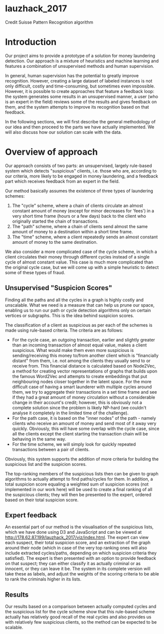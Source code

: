 # lauzhack_2017
Credit Suisse Pattern Recognition algorithm

# Introduction

Our project aims to provide a prototype of a solution for money laundering detection. Our approach is a mixture of heuristics and machine learning and features a combination of unsupervised methods and human supervision.

In general, human supervision has the potential to greatly improve recognition. However, creating a large dataset of labeled instances is not only difficult, costly and time-consuming, but sometimes even impossible. However, it is possible to create approaches that feature a feedback loop: the system generates some results in an unsupervised manner, a user (who is an expert in the field) reviews some of the results and gives feedback on them, and the system attempts to improve its recognition based on that feedback.

In the following sections, we will first describe the general methodology of our idea and then proceed to the parts we have actually implemented. We will also discuss how our solution can scale with the data.

# Overview of approach

Our approach consists of two parts: an unsupervised, largely rule-based system which detects "suspicious" clients, i.e. those who are, according to our criteria, more likely to be engaged in money laundering, and a feedback part which receives feedback from an expert in the field.

Our method basically assumes the existence of three types of laundering schemes:
1. The "cycle" scheme, where a chain of clients circulate an almost constant amount of money (except for minor decreases for 'fees') in a very short time frame (hours or a few days) back to the client who originally started the chain of transactions.
2. The "path" scheme, where a chain of clients send almost the same amount of money to a destination within a short time frame.
3. The "time" scheme, where a client repeatedly sends an almost constant amount of money to the same destination.

We also consider a more complicated case of the cycle scheme, in which a client circulates their money through different cycles instead of a single cycle of almost constant value. This case is much more complicated than the original cycle case, but we will come up with a simple heuristic to detect some of these types of fraud.

## Unsupervised "Suspicion Scores"

Finding all the paths and all the cycles in a graph is highly costly and unscalable. What we need is a measure that can help us prune our space, enabling us to run our path or cycle detection algorithms only on certain vertices or subgraphs. This is the idea behind suspicion scores.

The classification of a client as suspicious as per each of the schemes is made using rule-based criteria. The criteria are as follows:
* For the cycle case, an outgoing transaction, earlier and slightly greater than an incoming transaction of almost equal value, makes a client suspicious. What would make them even more suspicious is sending/receiving this money to/from another client which is "financially distant" from them, i.e. not among the clients they usually send to or receive from. This financial distance is calculated based on Node2Vec, a method for creating vector representations of graphs that builds upon the famous Word2Vec and attempts to create embeddings that put neighbouring nodes closer together in the latent space. For the more difficult case of having a smart launderer with multiple cycles around them, we try to aggregate their transactions in a set time frame and see if they had a great amount of money circulation without a considerable change in their account's credit; however, this is obviously not a complete solution since the problem is likely NP-hard (we couldn't analyse it completely in the limited time of the challenge).
* For the path case, it is based on the "inner nodes" of the path - namely clients who receive an amount of money and send most of it away very quickly. Obviously, this will have some overlap with the cycle case, since all the clients except the client starting the transaction chain will be behaving in the same way.
* For the time scheme, we will simply look for quickly repeated transactions between a pair of clients.

Obviously, this system supports the addition of more criteria for building the suspicious list and the suspicion scores.

The top-ranking members of the suspicious lists then can be given to graph algorithms to actually attempt to find paths/cycles for them. In addition, a total suspicion score equaling a weighted sum of suspicion scores (not implemented in our work here) will be used to create a final ranking of all the suspicious clients; they will then be presented to the expert, ordered based on their total suspicion score.

## Expert feedback

An essential part of our method is the visualisation of the suspicious lists, which we have done using D3 and JavaScript and can be viewed at http://178.62.87.199/lauzhack_2017/viz/index.html. The expert can view each suspect, their total suspicion score, and an extraction of the graph around their node (which in case of the very top ranking ones will also include extracted cycles/paths, depending on which suspicion criteria they satisfied). The expert is then presented with an option to provide feedback on that suspect; they can either classify it as actually criminal or as innocent, or they can leave it be. The system in its complete version will take these as labels, and adjust the weights of the scoring criteria to be able to rank the criminals higher in its lists.

## Results

Our results based on a comparison between actually computed cycles and the suspicious list for the cycle scheme show that this rule-based scheme actually has relatively good recall of the real cycles and also provides us with relatively few suspicious clients, so the method can be expected to be scalable.
